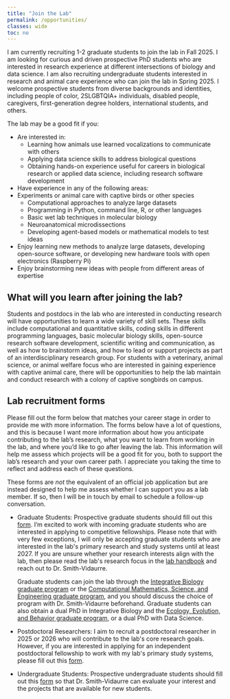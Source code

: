```yaml
---
title: "Join the Lab"
permalink: /opportunities/
classes: wide
toc: no
---
```


I am currently recruiting 1-2 graduate students to join the lab in Fall 2025. I am looking for curious and driven prospective PhD students who are interested in research experience at different intersections of biology and data science. I am also recruiting undergraduate students interested in research and animal care experience who can join the lab in Spring 2025. I welcome prospective students from diverse backgrounds and identities, including people of color, 2SLGBTQIA+ individuals, disabled people, caregivers, first-generation degree holders, international students, and others.

The lab may be a good fit if you:

- Are interested in:
  - Learning how animals use learned vocalizations to communicate with others
  - Applying data science skills to address biological questions
  - Obtaining hands-on experience useful for careers in biological research or applied data science, including research software development
- Have experience in any of the following areas:
- Experiments or animal care with captive birds or other species
  - Computational approaches to analyze large datasets
  - Programming in Python, command line, R, or other languages
  - Basic wet lab techniques in molecular biology
  - Neuroanatomical microdissections
  - Developing agent-based models or mathematical models to test ideas
- Enjoy learning new methods to analyze large datasets, developing open-source software, or developing new hardware tools with open electronics (Raspberry Pi)
- Enjoy brainstorming new ideas with people from different areas of expertise

## What will you learn after joining the lab?

Students and postdocs in the lab who are interested in conducting research will have opportunities to learn a wide variety of skill sets. These skills include computational and quantitative skills, coding skills in different programming languages, basic molecular biology skills, open-source research software development, scientific writing and communication, as well as how to brainstorm ideas, and how to lead or support projects as part of an interdisciplinary research group. For students with a veterinary, animal science, or animal welfare focus who are interested in gaining experience with captive animal care, there will be opportunities to help the lab maintain and conduct research with a colony of captive songbirds on campus.

## Lab recruitment forms

Please fill out the form below that matches your career stage in order to provide me with more information. The forms below have a lot of questions, and this is because I want more information about how you anticipate contributing to the lab’s research, what you want to learn from working in the lab, and where you’d like to go after leaving the lab. This information will help me assess which projects will be a good fit for you, both to support the lab’s research and your own career path. I appreciate you taking the time to reflect and address each of these questions.

These forms are *not* the equivalent of an official job application but are instead designed to help me assess whether I can support you as a lab member. If so, then I will be in touch by email to schedule a follow-up conversation.

- Graduate Students: Prospective graduate students should fill out this [form](https://docs.google.com/forms/d/e/1FAIpQLScmgjFPe7GDSIPEpwFFuOgPnFHcyeJmLi1B3qTgQe1ZI_-CEg/viewform?usp=sf_link). I’m excited to work with incoming graduate students who are interested in applying to competitive fellowships. Please note that with very few exceptions, I will only be accepting graduate students who are interested in the lab's primary research and study systems until at least 2027. If you are unsure whether your research interests align with the lab, then please read the lab's research focus in the [lab handbook](https://Smith-VidaurreLab.github.io/handbook/) and reach out to Dr. Smith-Vidaurre.

  Graduate students can join the lab through the [Integrative Biology graduate program](https://integrativebiology.natsci.msu.edu/graduate-program/) or the [Computational Mathematics, Science, and Engineering graduate program](https://cmse.msu.edu/Academics/grad_program/index.aspx), and you should discuss the choice of program with Dr. Smith-Vidaurre beforehand. Graduate students can also obtain a dual PhD in Integrative Biology and the [Ecology, Evolution, and Behavior graduate program](https://eeb.msu.edu/graduate-program/index.aspx), or a dual PhD with Data Science.

- Postdoctoral Researchers: I aim to recruit a postdoctoral researcher in 2025 or 2026 who will contribute to the lab's core research goals. However, if you are interested in applying for an independent postdoctoral fellowship to work with my lab's primary study systems, please fill out this [form](https://docs.google.com/forms/d/e/1FAIpQLSdgjG2ddw_2uj-cRzWo-k1hnV1xx8i_A-EZYY9RAmT7Cibwkw/viewform?usp=sf_link).

- Undergraduate Students: Prospective undergraduate students should fill out this [form](https://docs.google.com/forms/d/e/1FAIpQLSelA-QDQE3f5-b8pZqnydE78nUmxblld3r6TchTpP7EkxufYw/viewform?usp=sf_link) so that Dr. Smith-Vidaurre can evaluate your interest and the projects that are available for new students.
